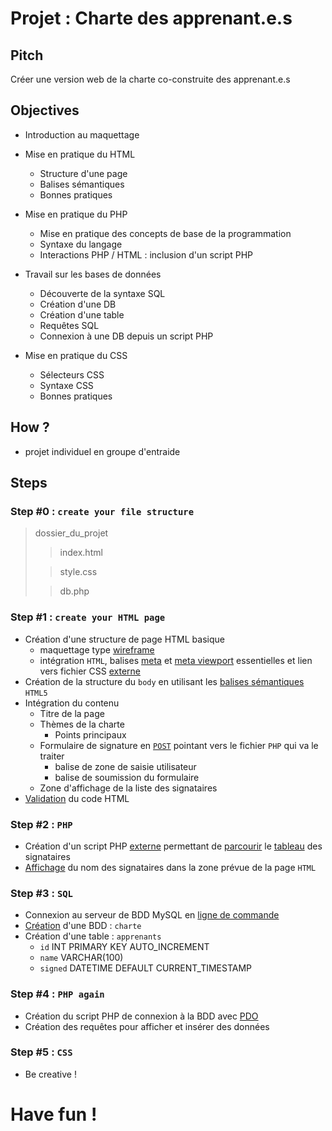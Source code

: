 # Projet : Charte des apprenant.e.s

## Pitch

Créer une version web de la charte co-construite des apprenant.e.s

## Objectives

- Introduction au maquettage

- Mise en pratique du HTML

  - Structure d'une page
  - Balises sémantiques
  - Bonnes pratiques

- Mise en pratique du PHP

  - Mise en pratique des concepts de base de la programmation
  - Syntaxe du langage
  - Interactions PHP / HTML : inclusion d'un script PHP

- Travail sur les bases de données

  - Découverte de la syntaxe SQL
  - Création d'une DB
  - Création d'une table
  - Requêtes SQL
  - Connexion à une DB depuis un script PHP

- Mise en pratique du CSS
  - Sélecteurs CSS
  - Syntaxe CSS
  - Bonnes pratiques

## How ?

- projet individuel en groupe d'entraide

## Steps

### Step #0 : `create your file structure`

> dossier_du_projet
>
> > index.html
>
> > style.css
>
> > db.php

### Step #1 : `create your HTML page`

- Création d'une structure de page HTML basique
  - maquettage type [wireframe](<https://fr.wikipedia.org/wiki/Wireframe_(design)>)
  - intégration `HTML`, balises [meta](https://developer.mozilla.org/fr/docs/Web/HTML/Element/meta) et [meta viewport](https://developer.mozilla.org/fr/docs/Mozilla/Mobile/Balise_meta_viewport) essentielles et lien vers fichier CSS [externe](https://developer.mozilla.org/fr/docs/Web/HTML/Element/link)
- Création de la structure du `body` en utilisant les [balises sémantiques](https://developer.mozilla.org/fr/docs/Web/HTML/Element) `HTML5`
- Intégration du contenu
  - Titre de la page
  - Thèmes de la charte
    - Points principaux
  - Formulaire de signature en [`POST`](https://developer.mozilla.org/fr/docs/Web/HTML/Element/Form) pointant vers le fichier `PHP` qui va le traiter
    - balise de zone de saisie utilisateur
    - balise de soumission du formulaire
  - Zone d'affichage de la liste des signataires
- [Validation](https://validator.w3.org/) du code HTML

### Step #2 : `PHP`

- Création d'un script PHP [externe](https://www.pierre-giraud.com/php-mysql-apprendre-coder-cours/inclure-fichier-include-require/) permettant de [parcourir](https://www.guru99.com/php-loop.html) le [tableau](https://www.php.net/manual/en/language.types.array.php) des signataires
- [Affichage](https://www.pierre-giraud.com/php-mysql-apprendre-coder-cours/afficher-resultat-echo-print/) du nom des signataires dans la zone prévue de la page `HTML`

### Step #3 : `SQL`

- Connexion au serveur de BDD MySQL en [ligne de commande](https://doc.ubuntu-fr.org/mysql)
- [Création](https://devhints.io/mysql) d'une BDD : `charte`
- Création d'une table : `apprenants`
  - `id` INT PRIMARY KEY AUTO_INCREMENT
  - `name` VARCHAR(100)
  - `signed` DATETIME DEFAULT CURRENT_TIMESTAMP

### Step #4 : `PHP again`

- Création du script PHP de connexion à la BDD avec [PDO](https://www.geeksforgeeks.org/what-is-the-difference-between-mysql-mysqli-and-pdo/)
- Création des requêtes pour afficher et insérer des données

### Step #5 : `CSS`

- Be creative !

# Have fun !
